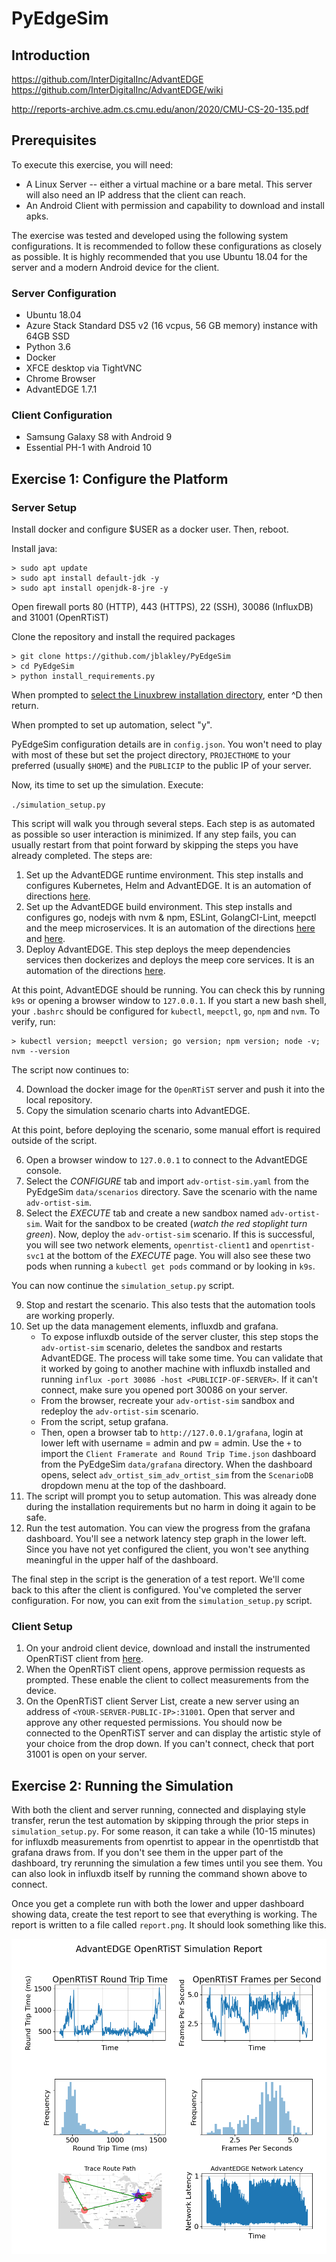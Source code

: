 # PyEdgeSim

## Introduction

https://github.com/InterDigitalInc/AdvantEDGE
https://github.com/InterDigitalInc/AdvantEDGE/wiki

http://reports-archive.adm.cs.cmu.edu/anon/2020/CMU-CS-20-135.pdf

## Prerequisites

To execute this exercise, you will need:

- A Linux Server -- either a virtual machine or a bare metal. This server will also need an IP address that the client can reach.
- An Android Client with permission and capability to download and install apks.


The exercise was tested and developed using the following system configurations. It is recommended to follow these configurations as closely as possible. It is highly recommended that you use Ubuntu 18.04 for the server and a modern Android device for the client.

### Server Configuration

- Ubuntu 18.04
- Azure Stack Standard DS5 v2 (16 vcpus, 56 GB memory) instance with 64GB SSD
- Python 3.6
- Docker
- XFCE desktop via TightVNC
- Chrome Browser
- AdvantEDGE 1.7.1

### Client Configuration

- Samsung Galaxy S8 with Android 9
- Essential PH-1 with Android 10

## Exercise 1: Configure the Platform

### Server Setup

Install docker and configure $USER as a docker user. Then, reboot.

Install java:

```
> sudo apt update
> sudo apt install default-jdk -y
> sudo apt install openjdk-8-jre -y
```

Open firewall ports 80 (HTTP), 443 (HTTPS), 22 (SSH), 30086 (InfluxDB) and 31001 (OpenRTiST)

Clone the repository and install the required packages

```
> git clone https://github.com/jblakley/PyEdgeSim
> cd PyEdgeSim
> python install_requirements.py
```

When prompted to <u>select the Linuxbrew installation directory</u>, enter ^D then return.

When prompted to set up automation, select "y".

PyEdgeSim configuration details are in `config.json`. You won't need to play with most of these but set the project directory, `PROJECTHOME` to your preferred (usually `$HOME`) and the `PUBLICIP` to the public IP of your server.

Now, its time to set up the simulation. Execute:

`./simulation_setup.py`

This script will walk you through several steps. Each step is as automated as possible so user interaction is minimized. If any step fails, you can usually restart from that point forward by skipping the steps you have already completed. The steps are:

1. Set up the AdvantEDGE runtime environment. This step installs and configures Kubernetes, Helm and AdvantEDGE. It is an automation of directions [here](https://github.com/InterDigitalInc/AdvantEDGE/wiki/env-runtime).
2. Set up the AdvantEDGE build environment. This step installs and configures go, nodejs with nvm & npm,  ESLint, GolangCI-Lint, meepctl and the meep microservices. It is an automation of the directions [here](https://github.com/InterDigitalInc/AdvantEDGE/wiki/env-dev) and [here](https://github.com/InterDigitalInc/AdvantEDGE/wiki/mgmt-workflow).
3. Deploy AdvantEDGE. This step deploys the meep dependencies services then dockerizes and deploys the meep core services.  It is an automation of the directions [here](https://github.com/InterDigitalInc/AdvantEDGE/wiki/mgmt-workflow).

At this point, AdvantEDGE should be running. You can check this by running `k9s` or opening a browser window to `127.0.0.1`. If you start a new bash shell, your `.bashrc` should be configured for `kubectl`, `meepctl`, `go`, `npm` and `nvm`. To verify, run:

```
> kubectl version; meepctl version; go version; npm version; node -v;  nvm --version
```

The script now continues to:

4. Download the docker image for the `OpenRTiST` server and push it into the local repository.
5. Copy the simulation scenario charts into AdvantEDGE.

At this point, before deploying the scenario, some manual effort is required outside of the script.

6. Open a browser window to `127.0.0.1` to connect to the AdvantEDGE console.
7. Select the *CONFIGURE* tab and  import `adv-ortist-sim.yaml` from the PyEdgeSim `data/scenarios` directory. Save the scenario with the name `adv-ortist-sim`.
8. Select the *EXECUTE* tab and create a new sandbox named `adv-ortist-sim`. Wait for the sandbox to be created (*watch the red stoplight turn green*). Now,  deploy the `adv-ortist-sim` scenario. If this is successful, you will see two network elements, `openrtist-client1` and `openrtist-svc1` at the bottom of the *EXECUTE* page. You will also see these two pods when running a `kubectl get pods` command or by looking in `k9s`.

You can now continue the `simulation_setup.py` script.

9. Stop and restart the scenario. This also tests that the automation tools are working properly.
10. Set up the data management elements, influxdb and grafana. 
    - To expose influxdb outside of the server cluster, this step stops the `adv-ortist-sim` scenario, deletes the sandbox and restarts AdvantEDGE. The process will take some time. You can validate that it worked by going to another machine with influxdb installed and running `influx -port 30086 -host <PUBLICIP-OF-SERVER>`. If it can't connect, make sure you opened port 30086 on your server.
    - From the browser, recreate your `adv-ortist-sim` sandbox and redeploy the `adv-ortist-sim` scenario.
    - From the script, setup grafana. 
    - Then, open a browser tab to `http://127.0.0.1/grafana`, login at lower left with username = admin and pw = admin. Use the `+` to import the `Client Framerate and Round Trip Time.json` dashboard from the PyEdgeSim `data/grafana` directory. When the dashboard opens, select `adv_ortist_sim_adv_ortist_sim` from the `ScenarioDB` dropdown menu at the top of the dashboard.
11. The script will prompt you to setup automation. This was already done during the installation requirements but no harm in doing it again to be safe.
12. Run the test automation. You can view the progress from the grafana dashboard. You'll see a network latency step graph in the lower left. Since you have not yet configured the client, you won't see anything meaningful in the upper half of the dashboard. 

The final step in the script is the generation of a test report. We'll come back to this after the client is configured. You've completed the server configuration. For now, you can exit from the `simulation_setup.py` script.

### Client Setup

1. On your android client device, download and install the instrumented OpenRTiST client from [here](http://visualcloudsystems.org/cmudl/app-measurementDB-debug.apk).
2. When the OpenRTiST client opens, approve permission requests as prompted. These enable the client to collect measurements from the device. 
3. On the OpenRTiST client Server List, create a new server using an address of `<YOUR-SERVER-PUBLIC-IP>:31001`. Open that server and approve any other requested permissions. You should now be connected to the OpenRTiST server and can display the artistic style of your choice from the drop down. If you can't connect, check that port 31001 is open on your server.



## Exercise 2: Running the Simulation

With both the client and server running, connected and displaying style transfer, rerun the test automation by skipping through the prior steps in `simulation_setup.py`.  For some reason, it can take a while (10-15 minutes) for influxdb measurements from openrtist to appear in the openrtistdb that grafana draws from. If you don't see them in the upper part of the dashboard, try rerunning the simulation a few times until you see them. You can also look in influxdb itself by running the command shown above to connect.

Once you get a complete run with both the lower and upper dashboard showing data, create the test report to see that everything is working. The report is written to a file called `report.png`. It should look something like this.

![](files/report.png)

